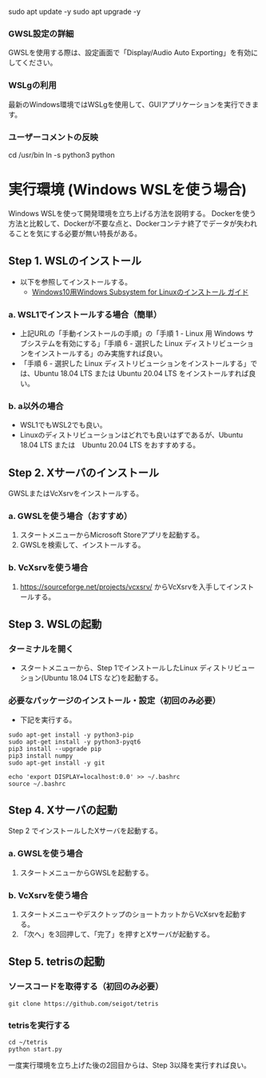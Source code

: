 sudo apt update -y
sudo apt upgrade -y

### GWSL設定の詳細
GWSLを使用する際は、設定画面で「Display/Audio Auto Exporting」を有効にしてください。

### WSLgの利用
最新のWindows環境ではWSLgを使用して、GUIアプリケーションを実行できます。
### ユーザーコメントの反映
cd /usr/bin
ln -s python3 python
# 実行環境 (Windows WSLを使う場合)

Windows WSLを使って開発環境を立ち上げる方法を説明する。
Dockerを使う方法と比較して、Dockerが不要な点と、Dockerコンテナ終了でデータが失われることを気にする必要が無い特長がある。

## Step 1. WSLのインストール 

- 以下を参照してインストールする。
  - [Windows10用Windows Subsystem for Linuxのインストール ガイド](https://docs.microsoft.com/ja-jp/windows/wsl/install-win10)

### a. WSL1でインストールする場合（簡単）

- 上記URLの「手動インストールの手順」の「手順 1 - Linux 用 Windows サブシステムを有効にする」「手順 6 - 選択した Linux ディストリビューションをインストールする」のみ実施すれば良い。
- 「手順 6 - 選択した Linux ディストリビューションをインストールする」では、Ubuntu 18.04 LTS または Ubuntu 20.04 LTS をインストールすれば良い。

### b. a以外の場合

- WSL1でもWSL2でも良い。
- Linuxのディストリビューションはどれでも良いはずであるが、Ubuntu 18.04 LTS または　Ubuntu 20.04 LTS をおすすめする。

## Step 2. Xサーバのインストール

GWSLまたはVcXsrvをインストールする。

### a. GWSLを使う場合（おすすめ）

1. スタートメニューからMicrosoft Storeアプリを起動する。
2. GWSLを検索して、インストールする。

### b. VcXsrvを使う場合

1. https://sourceforge.net/projects/vcxsrv/ からVcXsrvを入手してインストールする。

## Step 3. WSLの起動

### ターミナルを開く

- スタートメニューから、Step 1でインストールしたLinux ディストリビューション(Ubuntu 18.04 LTS など)を起動する。

### 必要なパッケージのインストール・設定（初回のみ必要）
- 下記を実行する。

```
sudo apt-get install -y python3-pip
sudo apt-get install -y python3-pyqt6
pip3 install --upgrade pip
pip3 install numpy
sudo apt-get install -y git

echo 'export DISPLAY=localhost:0.0' >> ~/.bashrc
source ~/.bashrc
```

## Step 4. Xサーバの起動

Step 2 でインストールしたXサーバを起動する。

### a. GWSLを使う場合

1. スタートメニューからGWSLを起動する。

### b. VcXsrvを使う場合

1. スタートメニューやデスクトップのショートカットからVcXsrvを起動する。
2. 「次へ」を3回押して、「完了」を押すとXサーバが起動する。

## Step 5. tetrisの起動

### ソースコードを取得する（初回のみ必要）

```
git clone https://github.com/seigot/tetris
```

### tetrisを実行する
```
cd ~/tetris
python start.py
```

一度実行環境を立ち上げた後の2回目からは、Step 3以降を実行すれば良い。
